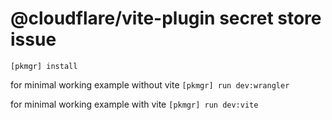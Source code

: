 # @cloudflare/vite-plugin secret store issue

`[pkmgr] install`

for minimal working example without vite
`[pkmgr] run dev:wrangler`

for minimal working example with vite
`[pkmgr] run dev:vite`